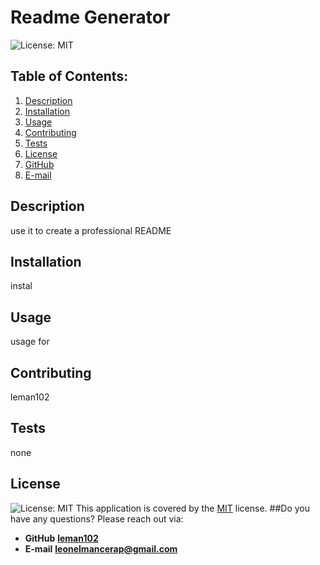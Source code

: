 
# Readme Generator
![License: MIT](https://img.shields.io/badge/License-MIT-yellow.svg)
## Table of Contents:
1. [Description](#description) 
2. [Installation](#installation)
3. [Usage](#usage)  
4. [Contributing](#contributing)
5. [Tests](#tests)
6. [License](#license)
7. [GitHub](#github)
8. [E-mail](#email)
## Description
use it to create a professional README  
## Installation
instal 
## Usage
usage for
## Contributing
leman102
## Tests
none
## License
![License: MIT](https://img.shields.io/badge/License-MIT-yellow.svg)
This application is covered by the [MIT](https://choosealicense.com/licenses/) license.
##Do you have any questions?
Please reach out via:
- **GitHub**
  **[leman102](https://github.com/leman102)**
- **E-mail**
  **leonelmancerap@gmail.com**
    
